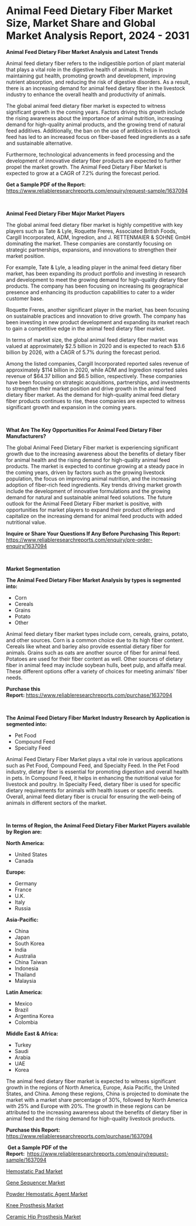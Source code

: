 <p><h1>Animal Feed Dietary Fiber Market Size, Market Share and Global Market Analysis Report, 2024 - 2031</h1></p><p><strong>Animal Feed Dietary Fiber Market Analysis and Latest Trends</strong></p>
<p><p>Animal feed dietary fiber refers to the indigestible portion of plant material that plays a vital role in the digestive health of animals. It helps in maintaining gut health, promoting growth and development, improving nutrient absorption, and reducing the risk of digestive disorders. As a result, there is an increasing demand for animal feed dietary fiber in the livestock industry to enhance the overall health and productivity of animals.</p><p>The global animal feed dietary fiber market is expected to witness significant growth in the coming years. Factors driving this growth include the rising awareness about the importance of animal nutrition, increasing demand for high-quality animal products, and the growing trend of natural feed additives. Additionally, the ban on the use of antibiotics in livestock feed has led to an increased focus on fiber-based feed ingredients as a safe and sustainable alternative.</p><p>Furthermore, technological advancements in feed processing and the development of innovative dietary fiber products are expected to further propel the market growth. The Animal Feed Dietary Fiber Market is expected to grow at a CAGR of 7.2% during the forecast period.</p></p>
<p><strong>Get a Sample PDF of the Report:&nbsp;</strong> <a href="https://www.reliableresearchreports.com/enquiry/request-sample/1637094">https://www.reliableresearchreports.com/enquiry/request-sample/1637094</a></p>
<p>&nbsp;</p>
<p><strong>Animal Feed Dietary Fiber Major Market Players</strong></p>
<p><p>The global animal feed dietary fiber market is highly competitive with key players such as Tate & Lyle, Roquette Freres, Associated British Foods, Cargill Incorporated, ADM, Ingredion, and J. RETTENMAIER & SOHNE GmbH dominating the market. These companies are constantly focusing on strategic partnerships, expansions, and innovations to strengthen their market position.</p><p>For example, Tate & Lyle, a leading player in the animal feed dietary fiber market, has been expanding its product portfolio and investing in research and development to meet the growing demand for high-quality dietary fiber products. The company has been focusing on increasing its geographical presence and enhancing its production capabilities to cater to a wider customer base.</p><p>Roquette Freres, another significant player in the market, has been focusing on sustainable practices and innovation to drive growth. The company has been investing in new product development and expanding its market reach to gain a competitive edge in the animal feed dietary fiber market.</p><p>In terms of market size, the global animal feed dietary fiber market was valued at approximately $2.5 billion in 2020 and is expected to reach $3.6 billion by 2026, with a CAGR of 5.7% during the forecast period.</p><p>Among the listed companies, Cargill Incorporated reported sales revenue of approximately $114 billion in 2020, while ADM and Ingredion reported sales revenue of $64.37 billion and $6.5 billion, respectively. These companies have been focusing on strategic acquisitions, partnerships, and investments to strengthen their market position and drive growth in the animal feed dietary fiber market. As the demand for high-quality animal feed dietary fiber products continues to rise, these companies are expected to witness significant growth and expansion in the coming years.</p></p>
<p>&nbsp;</p>
<p><strong>What Are The Key Opportunities For Animal Feed Dietary Fiber Manufacturers?</strong></p>
<p><p>The global Animal Feed Dietary Fiber market is experiencing significant growth due to the increasing awareness about the benefits of dietary fiber for animal health and the rising demand for high-quality animal feed products. The market is expected to continue growing at a steady pace in the coming years, driven by factors such as the growing livestock population, the focus on improving animal nutrition, and the increasing adoption of fiber-rich feed ingredients. Key trends driving market growth include the development of innovative formulations and the growing demand for natural and sustainable animal feed solutions. The future outlook for the Animal Feed Dietary Fiber market is positive, with opportunities for market players to expand their product offerings and capitalize on the increasing demand for animal feed products with added nutritional value.</p></p>
<p><strong>Inquire or Share Your Questions If Any Before Purchasing This Report:</strong> <a href="https://www.reliableresearchreports.com/enquiry/pre-order-enquiry/1637094">https://www.reliableresearchreports.com/enquiry/pre-order-enquiry/1637094</a></p>
<p>&nbsp;</p>
<p><strong>Market Segmentation</strong></p>
<p><strong>The Animal Feed Dietary Fiber Market Analysis by types is segmented into:</strong></p>
<p><ul><li>Corn</li><li>Cereals</li><li>Grains</li><li>Potato</li><li>Other</li></ul></p>
<p><p>Animal feed dietary fiber market types include corn, cereals, grains, potato, and other sources. Corn is a common choice due to its high fiber content. Cereals like wheat and barley also provide essential dietary fiber for animals. Grains such as oats are another source of fiber for animal feed. Potatoes are used for their fiber content as well. Other sources of dietary fiber in animal feed may include soybean hulls, beet pulp, and alfalfa meal. These different options offer a variety of choices for meeting animals' fiber needs.</p></p>
<p><strong>Purchase this Report:&nbsp;</strong><a href="https://www.reliableresearchreports.com/purchase/1637094">https://www.reliableresearchreports.com/purchase/1637094</a></p>
<p>&nbsp;</p>
<p><strong>The Animal Feed Dietary Fiber Market Industry Research by Application is segmented into:</strong></p>
<p><ul><li>Pet Food</li><li>Compound Feed</li><li>Specialty Feed</li></ul></p>
<p><p>Animal Feed Dietary Fiber Market plays a vital role in various applications such as Pet Food, Compound Feed, and Specialty Feed. In the Pet Food industry, dietary fiber is essential for promoting digestion and overall health in pets. In Compound Feed, it helps in enhancing the nutritional value for livestock and poultry. In Specialty Feed, dietary fiber is used for specific dietary requirements for animals with health issues or specific needs. Overall, animal feed dietary fiber is crucial for ensuring the well-being of animals in different sectors of the market.</p></p>
<p>&nbsp;</p>
<p><strong>In terms of Region, the Animal Feed Dietary Fiber Market Players available by Region are:</strong></p>
<p>
    <p> <strong> North America: </strong>
        <ul>
            <li>United States</li>
            <li>Canada</li>
        </ul>
        </p> 
    <p> <strong> Europe: </strong>
        <ul>
            <li>Germany</li>
            <li>France</li>
            <li>U.K.</li>
            <li>Italy</li>
            <li>Russia</li>
        </ul>
        </p> 
    <p> <strong> Asia-Pacific: </strong>
        <ul>
            <li>China</li>
            <li>Japan</li>
            <li>South Korea</li>
            <li>India</li>
            <li>Australia</li>
            <li>China Taiwan</li>
            <li>Indonesia</li>
            <li>Thailand</li>
            <li>Malaysia</li>
        </ul>
        </p> 
    <p> <strong> Latin America: </strong>
        <ul>
            <li>Mexico</li>
            <li>Brazil</li>
            <li>Argentina Korea</li>
            <li>Colombia</li>
        </ul>
        </p> 
    <p> <strong> Middle East & Africa: </strong>
        <ul>
            <li>Turkey</li>
            <li>Saudi</li>
            <li>Arabia</li>
            <li>UAE</li>
            <li>Korea</li>
        </ul>
    </p>
    </p>
<p><p>The animal feed dietary fiber market is expected to witness significant growth in the regions of North America, Europe, Asia Pacific, the United States, and China. Among these regions, China is projected to dominate the market with a market share percentage of 30%, followed by North America with 25% and Europe with 20%. The growth in these regions can be attributed to the increasing awareness about the benefits of dietary fiber in animal feed and the rising demand for high-quality livestock products.</p></p>
<p><strong>Purchase this Report: </strong><a href="https://www.reliableresearchreports.com/purchase/1637094">https://www.reliableresearchreports.com/purchase/1637094</a></p>
<p>&nbsp;<strong>Get a Sample PDF of the Report:&nbsp;&nbsp;</strong><a href="https://www.reliableresearchreports.com/enquiry/request-sample/1637094">https://www.reliableresearchreports.com/enquiry/request-sample/1637094</a></p>
<p><strong></strong></p>
<p><p><a href="https://medium.com/@v25590012/hemostatic-pad-market-size-cagr-trends-2024-2030-6e2c3dc46e09">Hemostatic Pad Market</a></p><p><a href="https://medium.com/@v25590012/gene-sequencer-market-comprehensive-assessment-by-type-application-and-geography-e5a7ae0b3562">Gene Sequencer Market</a></p><p><a href="https://medium.com/@v25590012/powder-hemostatic-agent-market-outlook-industry-overview-and-forecast-2024-to-2031-899f7665bcec">Powder Hemostatic Agent Market</a></p><p><a href="https://medium.com/@v25590012/knee-prosthesis-market-analysis-and-sze-forecasted-for-period-from-2024-to-2031-cf618b445ef1">Knee Prosthesis Market</a></p><p><a href="https://medium.com/@v25590012/ceramic-hip-prosthesis-nbsp-market-focuses-on-market-share-size-and-projected-forecast-till-2031-eaac519856cf">Ceramic Hip Prosthesis Market</a></p></p>